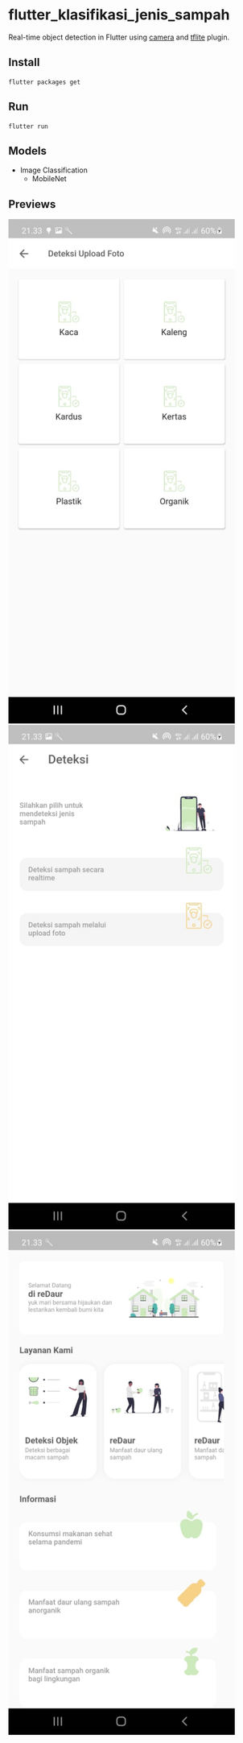 # flutter_klasifikasi_jenis_sampah

Real-time object detection in Flutter using [camera](https://pub.dartlang.org/packages/camera) and [tflite](https://pub.dartlang.org/packages/tflite) plugin. 

## Install 

```
flutter packages get
```

## Run

```
flutter run
```

## Models

- Image Classification
  - MobileNet

## Previews

<img src="assets/image1.jpeg" width="450">
<img src="assets/image2.jpeg" width="450">
<img src="assets/image3.jpeg" width="450">

